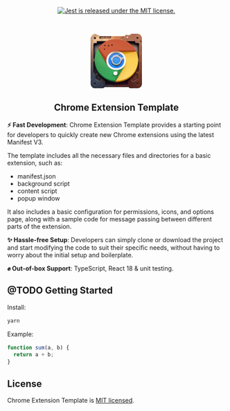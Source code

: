 <p align="center">
  <a href="https://github.com/facebook/jest/blob/main/LICENSE">
    <img src="https://img.shields.io/badge/license-MIT-blue.svg" alt="Jest is released under the MIT license." />
  </a>
</p>

<!-- A spacer -->
<p>&nbsp;</p>

<p align="center"><img src="public/readme-icon.png" width="25%"/></p>

<h2 align="center">Chrome Extension Template</h2>

**⚡ Fast Development**: Chrome Extension Template provides a starting point for developers to quickly create new Chrome extensions using the latest Manifest V3.

The template includes all the necessary files and directories for a basic extension, such as:

- manifest.json
- background script
- content script
- popup window

It also includes a basic configuration for permissions, icons, and options page, along with a sample code for message passing between different parts of the extension.

**✨ Hassle-free Setup**: Developers can simply clone or download the project and start modifying the code to suit their specific needs, without having to worry about the initial setup and boilerplate.

**✊ Out-of-box Support**: TypeScript, React 18 & unit testing.

## @TODO Getting Started

Install:

```bash
yarn
```

Example:

```javascript
function sum(a, b) {
  return a + b;
}
```

## License

Chrome Extension Template is [MIT licensed](./LICENSE).
